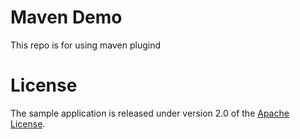 # Maven Demo

This repo is for using maven plugind



# License

The sample application is released under version 2.0 of the [Apache License](http://www.apache.org/licenses/LICENSE-2.0).
